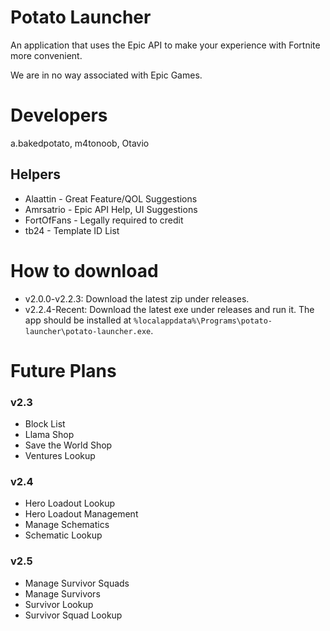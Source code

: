 # Potato Launcher
An application that uses the Epic API to make your experience with Fortnite more convenient.

We are in no way associated with Epic Games.

# Developers
a.bakedpotato, m4tonoob, Otavio
## Helpers
- Alaattin - Great Feature/QOL Suggestions
- Amrsatrio - Epic API Help, UI Suggestions
- FortOfFans - Legally required to credit
- tb24 - Template ID List

# How to download
- v2.0.0-v2.2.3: Download the latest zip under releases.
- v2.2.4-Recent: Download the latest exe under releases and run it. The app should be installed at `%localappdata%\Programs\potato-launcher\potato-launcher.exe`.

# Future Plans
### v2.3
- Block List
- Llama Shop
- Save the World Shop
- Ventures Lookup
### v2.4
- Hero Loadout Lookup
- Hero Loadout Management
- Manage Schematics
- Schematic Lookup
### v2.5
- Manage Survivor Squads
- Manage Survivors
- Survivor Lookup
- Survivor Squad Lookup
